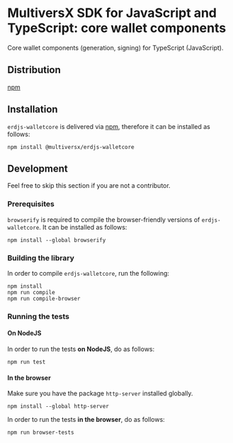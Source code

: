 # MultiversX SDK for JavaScript and TypeScript: core wallet components

Core wallet components (generation, signing) for TypeScript (JavaScript). 

## Distribution

[npm](https://www.npmjs.com/package/@multiversx/erdjs-walletcore)

## Installation

`erdjs-walletcore` is delivered via [npm](https://www.npmjs.com/package/@multiversx/erdjs-walletcore), therefore it can be installed as follows:

```
npm install @multiversx/erdjs-walletcore
```

## Development

Feel free to skip this section if you are not a contributor.

### Prerequisites

`browserify` is required to compile the browser-friendly versions of `erdjs-walletcore`. It can be installed as follows:

```
npm install --global browserify
```

### Building the library

In order to compile `erdjs-walletcore`, run the following:

```
npm install
npm run compile
npm run compile-browser
```

### Running the tests

#### On NodeJS

In order to run the tests **on NodeJS**, do as follows:

```
npm run test
```

#### In the browser

Make sure you have the package `http-server` installed globally.

```
npm install --global http-server
```

In order to run the tests **in the browser**, do as follows:

```
npm run browser-tests
```
